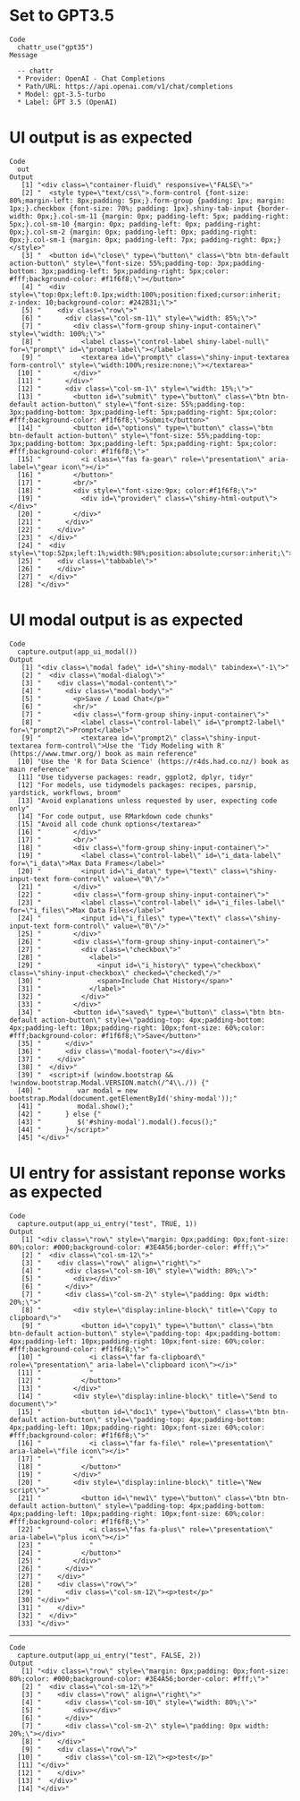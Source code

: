 # Set to GPT3.5

    Code
      chattr_use("gpt35")
    Message
      
      -- chattr 
      * Provider: OpenAI - Chat Completions
      * Path/URL: https://api.openai.com/v1/chat/completions
      * Model: gpt-3.5-turbo
      * Label: GPT 3.5 (OpenAI)

# UI output is as expected

    Code
      out
    Output
       [1] "<div class=\"container-fluid\" responsive=\"FALSE\">"                                                                                                                                                                                                                                                                                                                                                                                                                               
       [2] "  <style type=\"text/css\">.form-control {font-size: 80%;margin-left: 8px;padding: 5px;}.form-group {padding: 1px; margin: 1px;}.checkbox {font-size: 70%; padding: 1px}.shiny-tab-input {border-width: 0px;}.col-sm-11 {margin: 0px; padding-left: 5px; padding-right: 5px;}.col-sm-10 {margin: 0px; padding-left: 0px; padding-right: 0px;}.col-sm-2 {margin: 0px; padding-left: 0px; padding-right: 0px;}.col-sm-1 {margin: 0px; padding-left: 7px; padding-right: 0px;}</style>"
       [3] "  <button id=\"close\" type=\"button\" class=\"btn btn-default action-button\" style=\"font-size: 55%;padding-top: 3px;padding-bottom: 3px;padding-left: 5px;padding-right: 5px;color: #fff;background-color: #f1f6f8;\"></button>"                                                                                                                                                                                                                                                 
       [4] "  <div style=\"top:0px;left:0.1px;width:100%;position:fixed;cursor:inherit; z-index: 10;background-color: #242B31;\">"                                                                                                                                                                                                                                                                                                                                                              
       [5] "    <div class=\"row\">"                                                                                                                                                                                                                                                                                                                                                                                                                                                            
       [6] "      <div class=\"col-sm-11\" style=\"width: 85%;\">"                                                                                                                                                                                                                                                                                                                                                                                                                              
       [7] "        <div class=\"form-group shiny-input-container\" style=\"width: 100%;\">"                                                                                                                                                                                                                                                                                                                                                                                                    
       [8] "          <label class=\"control-label shiny-label-null\" for=\"prompt\" id=\"prompt-label\"></label>"                                                                                                                                                                                                                                                                                                                                                                              
       [9] "          <textarea id=\"prompt\" class=\"shiny-input-textarea form-control\" style=\"width:100%;resize:none;\"></textarea>"                                                                                                                                                                                                                                                                                                                                                        
      [10] "        </div>"                                                                                                                                                                                                                                                                                                                                                                                                                                                                     
      [11] "      </div>"                                                                                                                                                                                                                                                                                                                                                                                                                                                                       
      [12] "      <div class=\"col-sm-1\" style=\"width: 15%;\">"                                                                                                                                                                                                                                                                                                                                                                                                                               
      [13] "        <button id=\"submit\" type=\"button\" class=\"btn btn-default action-button\" style=\"font-size: 55%;padding-top: 3px;padding-bottom: 3px;padding-left: 5px;padding-right: 5px;color: #fff;background-color: #f1f6f8;\">Submit</button>"                                                                                                                                                                                                                                    
      [14] "        <button id=\"options\" type=\"button\" class=\"btn btn-default action-button\" style=\"font-size: 55%;padding-top: 3px;padding-bottom: 3px;padding-left: 5px;padding-right: 5px;color: #fff;background-color: #f1f6f8;\">"                                                                                                                                                                                                                                                  
      [15] "          <i class=\"fas fa-gear\" role=\"presentation\" aria-label=\"gear icon\"></i>"                                                                                                                                                                                                                                                                                                                                                                                             
      [16] "        </button>"                                                                                                                                                                                                                                                                                                                                                                                                                                                                  
      [17] "        <br/>"                                                                                                                                                                                                                                                                                                                                                                                                                                                                      
      [18] "        <div style=\"font-size:9px; color:#f1f6f8;\">"                                                                                                                                                                                                                                                                                                                                                                                                                              
      [19] "          <div id=\"provider\" class=\"shiny-html-output\"></div>"                                                                                                                                                                                                                                                                                                                                                                                                                  
      [20] "        </div>"                                                                                                                                                                                                                                                                                                                                                                                                                                                                     
      [21] "      </div>"                                                                                                                                                                                                                                                                                                                                                                                                                                                                       
      [22] "    </div>"                                                                                                                                                                                                                                                                                                                                                                                                                                                                         
      [23] "  </div>"                                                                                                                                                                                                                                                                                                                                                                                                                                                                           
      [24] "  <div style=\"top:52px;left:1%;width:98%;position:absolute;cursor:inherit;\">"                                                                                                                                                                                                                                                                                                                                                                                                     
      [25] "    <div class=\"tabbable\">"                                                                                                                                                                                                                                                                                                                                                                                                                                                       
      [26] "    </div>"                                                                                                                                                                                                                                                                                                                                                                                                                                                                         
      [27] "  </div>"                                                                                                                                                                                                                                                                                                                                                                                                                                                                           
      [28] "</div>"                                                                                                                                                                                                                                                                                                                                                                                                                                                                             

# UI modal output is as expected

    Code
      capture.output(app_ui_modal())
    Output
       [1] "<div class=\"modal fade\" id=\"shiny-modal\" tabindex=\"-1\">"                                                                                                                                                                                 
       [2] "  <div class=\"modal-dialog\">"                                                                                                                                                                                                                
       [3] "    <div class=\"modal-content\">"                                                                                                                                                                                                             
       [4] "      <div class=\"modal-body\">"                                                                                                                                                                                                              
       [5] "        <p>Save / Load Chat</p>"                                                                                                                                                                                                               
       [6] "        <hr/>"                                                                                                                                                                                                                                 
       [7] "        <div class=\"form-group shiny-input-container\">"                                                                                                                                                                                      
       [8] "          <label class=\"control-label\" id=\"prompt2-label\" for=\"prompt2\">Prompt</label>"                                                                                                                                                  
       [9] "          <textarea id=\"prompt2\" class=\"shiny-input-textarea form-control\">Use the 'Tidy Modeling with R' (https://www.tmwr.org/) book as main reference"                                                                                  
      [10] "Use the 'R for Data Science' (https://r4ds.had.co.nz/) book as main reference"                                                                                                                                                                 
      [11] "Use tidyverse packages: readr, ggplot2, dplyr, tidyr"                                                                                                                                                                                          
      [12] "For models, use tidymodels packages: recipes, parsnip, yardstick, workflows, broom"                                                                                                                                                            
      [13] "Avoid explanations unless requested by user, expecting code only"                                                                                                                                                                              
      [14] "For code output, use RMarkdown code chunks"                                                                                                                                                                                                    
      [15] "Avoid all code chunk options</textarea>"                                                                                                                                                                                                       
      [16] "        </div>"                                                                                                                                                                                                                                
      [17] "        <br/>"                                                                                                                                                                                                                                 
      [18] "        <div class=\"form-group shiny-input-container\">"                                                                                                                                                                                      
      [19] "          <label class=\"control-label\" id=\"i_data-label\" for=\"i_data\">Max Data Frames</label>"                                                                                                                                           
      [20] "          <input id=\"i_data\" type=\"text\" class=\"shiny-input-text form-control\" value=\"0\"/>"                                                                                                                                            
      [21] "        </div>"                                                                                                                                                                                                                                
      [22] "        <div class=\"form-group shiny-input-container\">"                                                                                                                                                                                      
      [23] "          <label class=\"control-label\" id=\"i_files-label\" for=\"i_files\">Max Data Files</label>"                                                                                                                                          
      [24] "          <input id=\"i_files\" type=\"text\" class=\"shiny-input-text form-control\" value=\"0\"/>"                                                                                                                                           
      [25] "        </div>"                                                                                                                                                                                                                                
      [26] "        <div class=\"form-group shiny-input-container\">"                                                                                                                                                                                      
      [27] "          <div class=\"checkbox\">"                                                                                                                                                                                                            
      [28] "            <label>"                                                                                                                                                                                                                           
      [29] "              <input id=\"i_history\" type=\"checkbox\" class=\"shiny-input-checkbox\" checked=\"checked\"/>"                                                                                                                                  
      [30] "              <span>Include Chat History</span>"                                                                                                                                                                                               
      [31] "            </label>"                                                                                                                                                                                                                          
      [32] "          </div>"                                                                                                                                                                                                                              
      [33] "        </div>"                                                                                                                                                                                                                                
      [34] "        <button id=\"saved\" type=\"button\" class=\"btn btn-default action-button\" style=\"padding-top: 4px;padding-bottom: 4px;padding-left: 10px;padding-right: 10px;font-size: 60%;color: #fff;background-color: #f1f6f8;\">Save</button>"
      [35] "      </div>"                                                                                                                                                                                                                                  
      [36] "      <div class=\"modal-footer\"></div>"                                                                                                                                                                                                      
      [37] "    </div>"                                                                                                                                                                                                                                    
      [38] "  </div>"                                                                                                                                                                                                                                      
      [39] "  <script>if (window.bootstrap && !window.bootstrap.Modal.VERSION.match(/^4\\./)) {"                                                                                                                                                           
      [40] "         var modal = new bootstrap.Modal(document.getElementById('shiny-modal'));"                                                                                                                                                             
      [41] "         modal.show();"                                                                                                                                                                                                                        
      [42] "      } else {"                                                                                                                                                                                                                                
      [43] "         $('#shiny-modal').modal().focus();"                                                                                                                                                                                                   
      [44] "      }</script>"                                                                                                                                                                                                                              
      [45] "</div>"                                                                                                                                                                                                                                        

# UI entry for assistant reponse works as expected

    Code
      capture.output(app_ui_entry("test", TRUE, 1))
    Output
       [1] "<div class=\"row\" style=\"margin: 0px;padding: 0px;font-size: 80%;color: #000;background-color: #3E4A56;border-color: #fff;\">"                                                                                                    
       [2] "  <div class=\"col-sm-12\">"                                                                                                                                                                                                        
       [3] "    <div class=\"row\" align=\"right\">"                                                                                                                                                                                            
       [4] "      <div class=\"col-sm-10\" style=\"width: 80%;\">"                                                                                                                                                                              
       [5] "        <div></div>"                                                                                                                                                                                                                
       [6] "      </div>"                                                                                                                                                                                                                       
       [7] "      <div class=\"col-sm-2\" style=\"padding: 0px width: 20%;\">"                                                                                                                                                                  
       [8] "        <div style=\"display:inline-block\" title=\"Copy to clipboard\">"                                                                                                                                                           
       [9] "          <button id=\"copy1\" type=\"button\" class=\"btn btn-default action-button\" style=\"padding-top: 4px;padding-bottom: 4px;padding-left: 10px;padding-right: 10px;font-size: 60%;color: #fff;background-color: #f1f6f8;\">"
      [10] "            <i class=\"far fa-clipboard\" role=\"presentation\" aria-label=\"clipboard icon\"></i>"                                                                                                                                 
      [11] "            "                                                                                                                                                                                                                       
      [12] "          </button>"                                                                                                                                                                                                                
      [13] "        </div>"                                                                                                                                                                                                                     
      [14] "        <div style=\"display:inline-block\" title=\"Send to document\">"                                                                                                                                                            
      [15] "          <button id=\"doc1\" type=\"button\" class=\"btn btn-default action-button\" style=\"padding-top: 4px;padding-bottom: 4px;padding-left: 10px;padding-right: 10px;font-size: 60%;color: #fff;background-color: #f1f6f8;\">" 
      [16] "            <i class=\"far fa-file\" role=\"presentation\" aria-label=\"file icon\"></i>"                                                                                                                                           
      [17] "            "                                                                                                                                                                                                                       
      [18] "          </button>"                                                                                                                                                                                                                
      [19] "        </div>"                                                                                                                                                                                                                     
      [20] "        <div style=\"display:inline-block\" title=\"New script\">"                                                                                                                                                                  
      [21] "          <button id=\"new1\" type=\"button\" class=\"btn btn-default action-button\" style=\"padding-top: 4px;padding-bottom: 4px;padding-left: 10px;padding-right: 10px;font-size: 60%;color: #fff;background-color: #f1f6f8;\">" 
      [22] "            <i class=\"fas fa-plus\" role=\"presentation\" aria-label=\"plus icon\"></i>"                                                                                                                                           
      [23] "            "                                                                                                                                                                                                                       
      [24] "          </button>"                                                                                                                                                                                                                
      [25] "        </div>"                                                                                                                                                                                                                     
      [26] "      </div>"                                                                                                                                                                                                                       
      [27] "    </div>"                                                                                                                                                                                                                         
      [28] "    <div class=\"row\">"                                                                                                                                                                                                            
      [29] "      <div class=\"col-sm-12\"><p>test</p>"                                                                                                                                                                                         
      [30] "</div>"                                                                                                                                                                                                                             
      [31] "    </div>"                                                                                                                                                                                                                         
      [32] "  </div>"                                                                                                                                                                                                                           
      [33] "</div>"                                                                                                                                                                                                                             

---

    Code
      capture.output(app_ui_entry("test", FALSE, 2))
    Output
       [1] "<div class=\"row\" style=\"margin: 0px;padding: 0px;font-size: 80%;color: #000;background-color: #3E4A56;border-color: #fff;\">"
       [2] "  <div class=\"col-sm-12\">"                                                                                                    
       [3] "    <div class=\"row\" align=\"right\">"                                                                                        
       [4] "      <div class=\"col-sm-10\" style=\"width: 80%;\">"                                                                          
       [5] "        <div></div>"                                                                                                            
       [6] "      </div>"                                                                                                                   
       [7] "      <div class=\"col-sm-2\" style=\"padding: 0px width: 20%;\"></div>"                                                        
       [8] "    </div>"                                                                                                                     
       [9] "    <div class=\"row\">"                                                                                                        
      [10] "      <div class=\"col-sm-12\"><p>test</p>"                                                                                     
      [11] "</div>"                                                                                                                         
      [12] "    </div>"                                                                                                                     
      [13] "  </div>"                                                                                                                       
      [14] "</div>"                                                                                                                         

